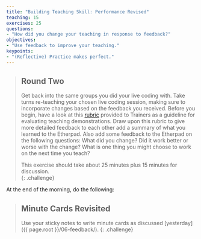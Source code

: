 ```yaml
---
title: "Building Teaching Skill: Performance Revised"
teaching: 15
exercises: 25
questions:
- "How did you change your teaching in response to feedback?"
objectives:
- "Use feedback to improve your teaching."
keypoints:
- "(Reflective) Practice makes perfect."
---
```

> ## Round Two
>
> Get back into the same groups you did your live coding with. 
> Take turns re-teaching your chosen live coding session, making sure to incorporate changes based on the feedback you received. 
> Before you begin, have a look at this [rubric](https://github.com/carpentries/instructor-training/blob/gh-pages/files/teaching-demo-rubric.md) 
> provided to Trainers as a guideline for evaluating teaching demonstrations. Draw upon this rubric to give more detailed feedback to each
> other add a summary of what you learned to the Etherpad. Also add some feedback to the Etherpad on the following questions:
> What did you change? Did it work better or worse with the change? What is one thing you might choose to work on the next time you teach?
>
>  This exercise should take about 25 minutes plus 15 minutes for discussion.    
{: .challenge}

At the end of the morning, do the following: 

> ## Minute Cards Revisited
>
> Use your sticky notes to write minute cards
> as discussed [yesterday]({{ page.root }}/06-feedback/).
{: .challenge}

